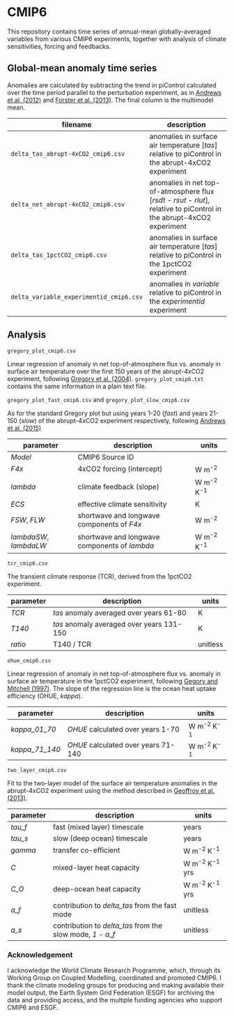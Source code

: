 # CMIP6

This repository contains time series of annual-mean globally-averaged variables from various CMIP6 experiments, together with analysis of climate sensitivities, forcing and feedbacks.

## Global-mean anomaly time series

Anomalies are calculated by subtracting the trend in piControl calculated over the time period parallel to the perturbation experiment, as in [Andrews et al. (2012)](https://agupubs.onlinelibrary.wiley.com/doi/10.1029/2012GL051607) and [Forster et al. (2013)](https://agupubs.onlinelibrary.wiley.com/doi/full/10.1002/jgrd.50174). The final column is the multimodel mean.

|filename|description|
|--|--|
|`delta_tas_abrupt-4xCO2_cmip6.csv` | anomalies in surface air temperature [*tas*] relative to piControl in the abrupt-4xCO2 experiment|
|`delta_net_abrupt-4xCO2_cmip6.csv` | anomalies in net top-of-atmosphere flux [*rsdt - rsut - rlut*], relative to piControl in the abrupt-4xCO2 experiment|
|`delta_tas_1pctCO2_cmip6.csv` | anomalies in surface air temperature [*tas*] relative to piControl in the 1pctCO2 experiment|
|`delta_variable_experimentid_cmip6.csv` | anomalies in *variable* relative to piControl in the *experimentid* experiment


## Analysis

`gregory_plot_cmip6.csv`

Linear regression of anomaly in net top-of-atmosphere flux vs. anomaly in surface air temperature over the first 150 years of the abrupt-4xCO2 experiment, following [Gregory et al. (2004)](https://agupubs.onlinelibrary.wiley.com/doi/10.1029/2003GL018747). `gregory_plot_cmip6.txt` contains the same information in a plain text file.

`gregory_plot_fast_cmip6.csv` and `gregory_plot_slow_cmip6.csv`

As for the standard Gregory plot but using years 1-20 (*fast*) and years 21-150 (*slow*) of the abrupt-4xCO2 experiment respectively, following [Andrews et al. (2015)](https://journals.ametsoc.org/doi/full/10.1175/JCLI-D-14-00545.1)

|parameter|description|units|
|--|--|--|
|*Model*|CMIP6 Source ID||
|*F4x*|4xCO2 forcing (intercept)|W m<sup>-2</sup>|
|*lambda*|climate feedback (slope)|W m<sup>-2 </sup>K<sup>-1</sup>|
|*ECS*|effective climate sensitivity|K|
|*FSW*, *FLW*|shortwave and longwave components of *F4x*|W m<sup>-2</sup>|
|*lambdaSW*, *lambdaLW*|shortwave and longwave components of *lambda*|W m<sup>-2 </sup>K<sup>-1</sup>|

`tcr_cmip6.csv`

The transient climate response (TCR), derived from the 1pctCO2 experiment.

|parameter|description|units|
|--|--|--|
|*TCR*|*tas* anomaly averaged over years 61-80|K|
|*T140*|*tas* anomaly averaged over years 131-150|K|
|*ratio*|T140 / TCR |unitless|


`ohue_cmip6.csv`

Linear regression of anomaly in net top-of-atmosphere flux vs. anomaly in surface air temperature in the 1pctCO2 experiment, following [Gegory and Mitchell (1997)](https://agupubs.onlinelibrary.wiley.com/doi/abs/10.1029/97GL01930). The slope of the regression line is the ocean heat uptake efficiency (OHUE, *kappa*).

|parameter|description|units|
|--|--|--|
|*kappa_01_70*|*OHUE* calculated over years 1-70|W m<sup>-2 </sup>K<sup>-1</sup>|
|*kappa_71_140*|*OHUE* calculated over years 71-140|W m<sup>-2 </sup>K<sup>-1</sup>|


`two_layer_cmip6.csv`

Fit to the two-layer model of the surface air temperature anomalies in the abrupt-4xCO2 experiment using the method described in [Geoffroy et al. (2013)](https://journals.ametsoc.org/doi/full/10.1175/JCLI-D-12-00195.1).


|parameter|description|units|
|--|--|--|
| *tau_f* | fast (mixed layer) timescale |years|
| *tau_s* | slow (deep ocean) timescale |years|
| *gamma* | transfer co-efficient |W m<sup>-2</sup> K<sup>-1</sup>|
| *C* | mixed-layer heat capacity | W m<sup>-2</sup> K<sup>-1</sup> yrs |
| *C_O* | deep-ocean heat capacity | W m<sup>-2</sup> K<sup>-1</sup> yrs |
| *a_f*|contribution to *delta_tas* from the fast mode |unitless|
| *a_s*|contribution to *delta_tas* from the slow mode, *1 - a_f* |unitless|


### Acknowledgement

I acknowledge the World Climate Research Programme, which, through its Working Group on Coupled Modelling, coordinated and promoted CMIP6. I thank the climate modeling groups for producing and making available their model output, the Earth System Grid Federation (ESGF) for archiving the data and providing access, and the multiple funding agencies who support CMIP6 and ESGF.
